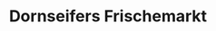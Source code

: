 ---
title: "Dornseifers Frischemarkt"
url: /gummersbach/dornseifers-frischemarkt/
shop: Supermarkt
---